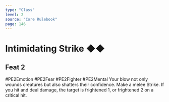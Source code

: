 ```yaml
---
type: "Class"
level: 2
source: "Core Rulebook"
page: 146
---
```

# Intimidating Strike ◆◆
## Feat 2
#PE2Emotion #PE2Fear #PE2Fighter #PE2Mental
Your blow not only wounds creatures but also shatters their confidence. Make a melee Strike. If you hit and deal damage, the target is frightened 1, or frightened 2 on a critical hit.